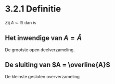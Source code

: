 # 3.2.1 Definitie

Zij $A \subset \mathbb{R}$ dan is

## Het inwendige van $A = \mathring{A}$

De grootste open deelverzameling.

## De sluiting van $A = \overline{A}$

De kleinste gesloten oververzameling
